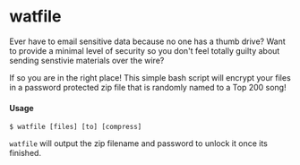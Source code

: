 watfile
=======

Ever have to email sensitive data because no one has a thumb drive? Want to provide a minimal level
of security so you don't feel totally guilty about sending senstivie materials over the wire?

If so you are in the right place! This simple bash script will encrypt your files in a password protected
zip file that is randomly named to a Top 200 song!

#### Usage

```
$ watfile [files] [to] [compress]
```

`watfile` will output the zip filename and password to unlock it once its finished.
